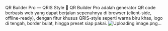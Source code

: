 QR Builder Pro — QRIS Style
🚀 QR Builder Pro adalah generator QR code berbasis web yang dapat berjalan sepenuhnya di browser (client-side, offline-ready), dengan fitur khusus QRIS-style seperti warna biru khas, logo di tengah, border bulat, hingga preset siap pakai.
![Uploading image.png…]()
